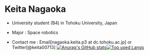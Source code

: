 <!--
**nagakei713/nagakei713** is a ✨ _special_ ✨ repository because its `README.md` (this file) appears on your GitHub profile.

Here are some ideas to get you started:

- 🔭 I’m currently working on ...
- 🌱 I’m currently learning ...
- 👯 I’m looking to collaborate on ...
- 🤔 I’m looking for help with ...
- 💬 Ask me about ...
- 📫 How to reach me: ...
- 😄 Pronouns: ...
- ⚡ Fun fact: ...
-->

# Keita Nagaoka
- University student (B4) in Tohoku University,  Japan

- Major : Space robotics

- Contact me : Email[nagaoka.keita.p3 at dc.tohoku.ac.jp] or Twitter[@keita00713]
[![Anurag's GitHub stats](https://github-readme-stats.vercel.app/api?username=nagakei713)](https://github.com/anuraghazra/github-readme-stats)[![Top used Langs](https://github-readme-stats.vercel.app/api/top-langs/?username=nagakei713&layout=compact&theme=tokyonight)](https://github.com/nagakei713/)
